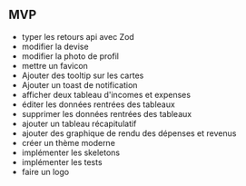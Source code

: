 ## MVP

-   typer les retours api avec Zod
-   modifier la devise
-   modifier la photo de profil
-   mettre un favicon
-   Ajouter des tooltip sur les cartes
-   Ajouter un toast de notification
-   afficher deux tableau d'incomes et expenses
-   éditer les données rentrées des tableaux
-   supprimer les données rentrées des tableaux
-   ajouter un tableau récapitulatif
-   ajouter des graphique de rendu des dépenses et revenus
-   créer un thème moderne
-   implémenter les skeletons
-   implémenter les tests
-   faire un logo
<!-- -   ajouter une page dashboard avec météo, prise de notes, calendrier -->
